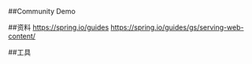 ##Community Demo

##资料
https://spring.io/guides
https://spring.io/guides/gs/serving-web-content/

##工具
